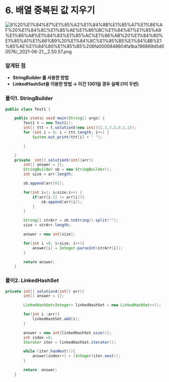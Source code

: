 # 6. 배열 중복된 값 지우기

![6%20%E1%84%87%E1%85%A2%E1%84%8B%E1%85%A7%E1%86%AF%20%E1%84%8C%E1%85%AE%E1%86%BC%E1%84%87%E1%85%A9%E1%86%A8%E1%84%83%E1%85%AC%E1%86%AB%20%E1%84%80%E1%85%A1%E1%86%B9%20%E1%84%8C%E1%85%B5%E1%84%8B%E1%85%AE%E1%84%80%E1%85%B5%206fa0000848604fa1ba786869d5d00576/_2021-06-21__2.50.57.png](6%20%E1%84%87%E1%85%A2%E1%84%8B%E1%85%A7%E1%86%AF%20%E1%84%8C%E1%85%AE%E1%86%BC%E1%84%87%E1%85%A9%E1%86%A8%E1%84%83%E1%85%AC%E1%86%AB%20%E1%84%80%E1%85%A1%E1%86%B9%20%E1%84%8C%E1%85%B5%E1%84%8B%E1%85%AE%E1%84%80%E1%85%B5%206fa0000848604fa1ba786869d5d00576/_2021-06-21__2.50.57.png)

### 알게된 점

- **StringBuilder 를 사용한 방법**
- **LinkedHashSet을 이용한 방법    → 이건 1301일 경우 실패 (1이 두번)**

### 풀이1. StringBuilder

```java
public class Test1 {

    public static void main(String[] args) {
        Test1 t = new Test1();
        int[] ttt = t.solution5(new int[]{1,1,3,3,0,1,1});
        for (int i = 0; i < ttt.length; i++) {
            System.out.print(ttt[i] + " ");

        }

    }
    private  int[] solution5(int[]arr){
        int[] answer = {};
        StringBuilder sb = new StringBuilder();
        int size = arr.length;

        sb.append(arr[0]);

        for(int i=1; i<size;i++) {
            if(arr[i-1] != arr[i]){
                sb.append(arr[i]);
            }
        }

        String[] strArr = sb.toString().split("");
        size = strArr.length;

        answer = new int[size];

        for(int i =0; i<size; i++){
            answer[i] = Integer.parseInt(strArr[i]);
        }

        return answer;
    }
```

### 풀이2. **LinkedHashSet**

```java
private int[] solution4(int[] arr){
        int[] answer = {};

        LinkedHashSet<Integer> linkedHashSet = new LinkedHashSet<>();

        for(int i :arr){
            linkedHashSet.add(i);
        }

        answer = new int[linkedHashSet.size()];
        int index =0;
        Iterator iter = linkedHashSet.iterator();

        while (iter.hasNext()){
            answer[index++] = (Integer)iter.next();
        }

        return  answer;
    }
```